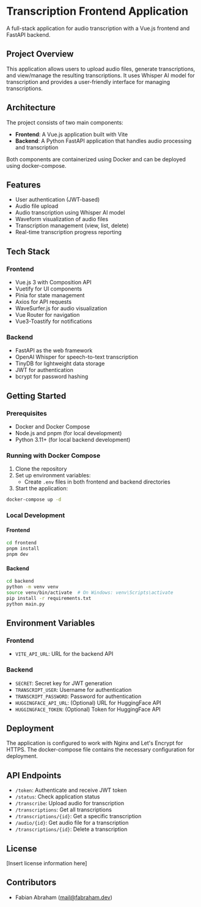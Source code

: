 # Transcription Frontend Application

A full-stack application for audio transcription with a Vue.js frontend and FastAPI backend.

## Project Overview

This application allows users to upload audio files, generate transcriptions, and view/manage the resulting transcriptions. It uses Whisper AI model for transcription and provides a user-friendly interface for managing transcriptions.

## Architecture

The project consists of two main components:

- **Frontend**: A Vue.js application built with Vite
- **Backend**: A Python FastAPI application that handles audio processing and transcription

Both components are containerized using Docker and can be deployed using docker-compose.

## Features

- User authentication (JWT-based)
- Audio file upload
- Audio transcription using Whisper AI model
- Waveform visualization of audio files
- Transcription management (view, list, delete)
- Real-time transcription progress reporting

## Tech Stack

### Frontend

- Vue.js 3 with Composition API
- Vuetify for UI components
- Pinia for state management
- Axios for API requests
- WaveSurfer.js for audio visualization
- Vue Router for navigation
- Vue3-Toastify for notifications

### Backend

- FastAPI as the web framework
- OpenAI Whisper for speech-to-text transcription
- TinyDB for lightweight data storage
- JWT for authentication
- bcrypt for password hashing

## Getting Started

### Prerequisites

- Docker and Docker Compose
- Node.js and pnpm (for local development)
- Python 3.11+ (for local backend development)

### Running with Docker Compose

1. Clone the repository
2. Set up environment variables:
   - Create `.env` files in both frontend and backend directories
3. Start the application:

```bash
docker-compose up -d
```

### Local Development

#### Frontend

```bash
cd frontend
pnpm install
pnpm dev
```

#### Backend

```bash
cd backend
python -m venv venv
source venv/bin/activate  # On Windows: venv\Scripts\activate
pip install -r requirements.txt
python main.py
```

## Environment Variables

### Frontend

- `VITE_API_URL`: URL for the backend API

### Backend

- `SECRET`: Secret key for JWT generation
- `TRANSCRIPT_USER`: Username for authentication
- `TRANSCRIPT_PASSWORD`: Password for authentication
- `HUGGINGFACE_API_URL`: (Optional) URL for HuggingFace API
- `HUGGINGFACE_TOKEN`: (Optional) Token for HuggingFace API

## Deployment

The application is configured to work with Nginx and Let's Encrypt for HTTPS. The docker-compose file contains the necessary configuration for deployment.

## API Endpoints

- `/token`: Authenticate and receive JWT token
- `/status`: Check application status
- `/transcribe`: Upload audio for transcription
- `/transcriptions`: Get all transcriptions
- `/transcriptions/{id}`: Get a specific transcription
- `/audio/{id}`: Get audio file for a transcription
- `/transcriptions/{id}`: Delete a transcription

## License

[Insert license information here]

## Contributors

- Fabian Abraham (mail@fabraham.dev)
